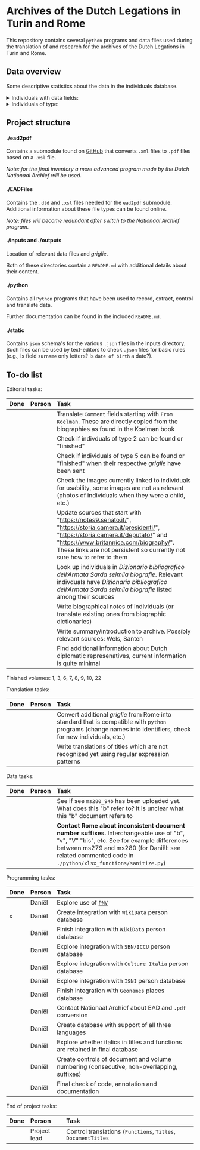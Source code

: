# Archives of the Dutch Legations in Turin and Rome

This repository contains several `python` programs and data files used during the translation of and research for the archives of the Dutch Legations in Turin and Rome.

## Data overview

Some descriptive statistics about the data in the individuals database.

<details>
<summary>Individuals with data fields:</summary>
  
  Updated as of 03-10-2021

  >|Field|n|%|
  >|:---:|:---:|:---:|
  >|Comments|82|17.01%
  >|'Daniel' comment|71|14.73%
  >|Birth dates|299|62.03%
  >|Death dates|305|63.28%
  >|Functions|389|80.71%
  >|Images|54|11.20%
  >|Name|459|95.23%
  >|Place of birth|290|60.17%
  >|Place of death|292|60.58%
  >|Sources|391|81.12%
  >|Surname|482|100.00%
  >|Titles|222|46.06%

</details>

<details>
<summary>Individuals of type:</summary>
  
  Updated as of 03-10-2021

  >|Type|n|%
  >|:---:|:---:|:---:
  >0|30|6.22%
  >1|379|78.63%
  >2|19|3.94%
  >3|1|0.21%
  >4|20|4.15%
  >5|32|6.64%
  >6|1|0.21%

</details>

## Project structure

#### ./ead2pdf

Contains a submodule found on [GitHub](https://github.com/archivesspace-labs/ead2pdf) that converts `.xml` files to `.pdf` files based on a `.xsl` file.

*Note: for the final inventory a more advanced program made by the Dutch Nationaal Archief will be used.*

#### ./EADFiles

Contains the `.dtd` and `.xsl` files needed for the `ead2pdf` submodule. Additional information about these file types can be found online.

*Note: files will become redundant after switch to the Nationaal Archief program.*

#### ./inputs and ./outputs

Location of relevant data files and *griglie*.

Both of these directories contain a `README.md` with additional details about their content.

#### ./python

Contains all `Python` programs that have been used to record, extract, control and translate data.

Further documentation can be found in the included `README.md`.

#### ./static

Contains `json` schema's for the various `.json` files in the inputs directory. Such files can be used by text-editors to check `.json` files for basic rules (e.g., Is field `surname` only letters? Is `date of birth` a date?).

## To-do list

Editorial tasks:

|Done|Person|Task|
|:---|:---|:---
||| Translate `Comment` fields starting with `From Koelman`. These are directly copied from the biographies as found in the Koelman book
||| Check if indivduals of type 2 can be found or "finished"
||| Check if individuals of type 5 can be found or "finished" when their respective _griglie_ have been sent
||| Check the images currently linked to individuals for usability, some images are not as relevant (photos of individuals when they were a child, etc.)
||| Update sources that start with "https://notes9.senato.it/", "https://storia.camera.it/presidenti/", "https://storia.camera.it/deputato/" and "https://www.britannica.com/biography/". These links are not persistent so currently not sure how to refer to them
||| Look up individuals in _Dizionario bibliografico dell’Armata Sarda seimila biografie_. Relevant indivduals have _Dizionario bibliografico dell’Armata Sarda seimila biografie_ listed among their sources
||| Write biographical notes of individuals (or translate existing ones from biographic dictionaries)
||| Write summary/introduction to archive. Possibly relevant sources: Wels, Santen
||| Find additional information about Dutch diplomatic represenatives, current information is quite minimal

Finished volumes:
1, 3, 6, 7, 8, 9, 10, 22

Translation tasks:

|Done|Person|Task|
|:---|:---|:---
||| Convert additional _griglie_ from Rome into standard that is compatible with `python` programs (change names into identifiers, check for new individuals, etc.)
||| Write translations of titles which are not recognized yet using regular expression patterns

Data tasks:

|Done|Person|Task|
|:---|:---|:---
||| See if see `ms280_94b` has been uploaded yet. What does this "b" refer to? It is unclear what this "b" document refers to
||| **Contact Rome about inconsistent document number suffixes.** Interchangeable use of "b", "v", "V" "bis", etc. See for example differences between ms279 and ms280 (for Daniël: see related commented code in `./python/xlsx_functions/sanitize.py`)

Programming tasks:

|Done|Person|Task|
|:---|:---|:---
||Daniël| Explore use of [`PNV`](https://www.nationaalarchief.nl/archiveren/nieuws/person-name-vocabulary-nu-beschikbaar)
|x|Daniël| Create integration with `WikiData` person database
||Daniël| Finish integration with `WikiData` person database
||Daniël| Explore integration with `SBN/ICCU` person database
||Daniël| Explore integration with `Culture Italia` person database
||Daniël| Explore integration with `ISNI` person database
||Daniël| Finish integration with `Geonames` places database
||Daniël| Contact Nationaal Archief about EAD and `.pdf` conversion
||Daniël| Create database with support of all three languages
||Daniël| Explore whether italics in titles and functions are retained in final database
||Daniël| Create controls of document and volume numbering (consecutive, non-overlapping, suffixes)
||Daniël| Final check of code, annotation and documentation

End of project tasks:

|Done|Person|Task|
|:---|:---|:---
||Project lead| Control translations (`Functions`, `Titles`, `DocumentTitles`
